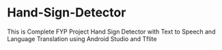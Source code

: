 # Hand-Sign-Detector
This is Complete FYP Project Hand Sign Detector with Text to Speech and Language Translation using Android Studio and Tflite

